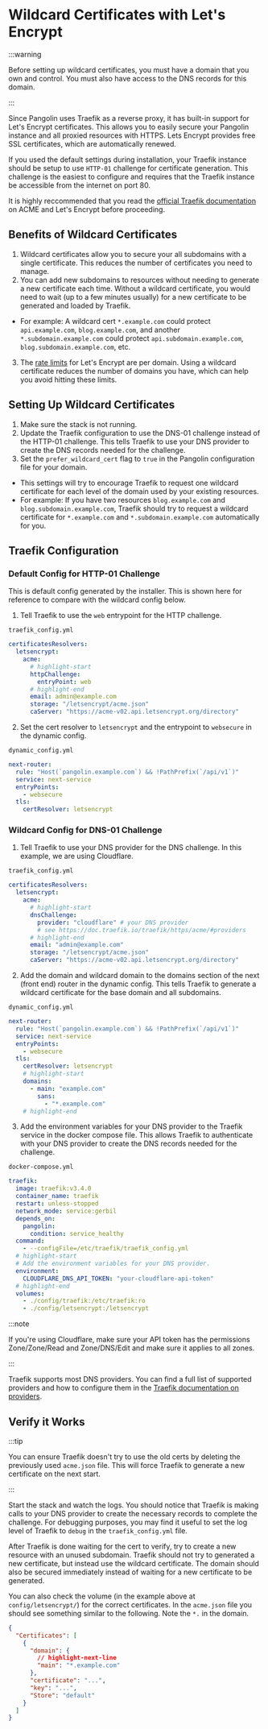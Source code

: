 # Wildcard Certificates with Let's Encrypt

:::warning

Before setting up wildcard certificates, you must have a domain that you own and control. You must also have access to the DNS records for this domain.

:::

Since Pangolin uses Traefik as a reverse proxy, it has built-in support for Let's Encrypt certificates. This allows you to easily secure your Pangolin instance and all proxied resources with HTTPS. Lets Encrypt provides free SSL certificates, which are automatically renewed.

If you used the default settings during installation, your Traefik instance should be setup to use `HTTP-01` challenge for certificate generation. This challenge is the easiest to configure and requires that the Traefik instance be accessible from the internet on port 80.

It is highly reccommended that you read the [official Traefik documentation](https://doc.traefik.io/traefik/https/acme/) on ACME and Let's Encrypt before proceeding.

## Benefits of Wildcard Certificates

1. Wildcard certificates allow you to secure your all subdomains with a single certificate. This reduces the number of certificates you need to manage.
2. You can add new subdomains to resources without needing to generate a new certificate each time. Without a wildcard certificate, you would need to wait (up to a few minutes usually) for a new certificate to be generated and loaded by Traefik.

- For example: A wildcard cert `*.example.com` could protect `api.example.com`, `blog.example.com`, and another `*.subdomain.example.com` could protect `api.subdomain.example.com`, `blog.subdomain.example.com`, etc.

3. The [rate limits](https://letsencrypt.org/docs/rate-limits/) for Let's Encrypt are per domain. Using a wildcard certificate reduces the number of domains you have, which can help you avoid hitting these limits.

## Setting Up Wildcard Certificates

1. Make sure the stack is not running.
2. Update the Traefik configuration to use the DNS-01 challenge instead of the HTTP-01 challenge. This tells Traefik to use your DNS provider to create the DNS records needed for the challenge.
3. Set the `prefer_wildcard_cert` flag to `true` in the Pangolin configuration file for your domain.

- This settings will try to encourage Traefik to request one wildcard certificate for each level of the domain used by your existing resources.
- For example: If you have two resources `blog.example.com` and `blog.subdomain.example.com`, Traefik should try to request a wildcard certificate for `*.example.com` and `*.subdomain.example.com` automatically for you.

## Traefik Configuration

### Default Config for HTTP-01 Challenge

This is default config generated by the installer. This is shown here for reference to compare with the wildcard config below.

1. Tell Traefik to use the `web` entrypoint for the HTTP challenge.

`traefik_config.yml`

```yaml
certificatesResolvers:
  letsencrypt:
    acme:
      # highlight-start
      httpChallenge:
        entryPoint: web
      # highlight-end
      email: admin@example.com
      storage: "/letsencrypt/acme.json"
      caServer: "https://acme-v02.api.letsencrypt.org/directory"
```

2. Set the cert resolver to `letsencrypt` and the entrypoint to `websecure` in the dynamic config.

`dynamic_config.yml`

```yaml
next-router:
  rule: "Host(`pangolin.example.com`) && !PathPrefix(`/api/v1`)"
  service: next-service
  entryPoints:
    - websecure
  tls:
    certResolver: letsencrypt
```

### Wildcard Config for DNS-01 Challenge

1. Tell Traefik to use your DNS provider for the DNS challenge. In this example, we are using Cloudflare.

`traefik_config.yml`

```yaml
certificatesResolvers:
  letsencrypt:
    acme:
      # highlight-start
      dnsChallenge:
        provider: "cloudflare" # your DNS provider
        # see https://doc.traefik.io/traefik/https/acme/#providers
      # highlight-end
      email: "admin@example.com"
      storage: "/letsencrypt/acme.json"
      caServer: "https://acme-v02.api.letsencrypt.org/directory"
```

2. Add the domain and wildcard domain to the domains section of the next (front end) router in the dynamic config. This tells Traefik to generate a wildcard certificate for the base domain and all subdomains.

`dynamic_config.yml`

```yaml
next-router:
  rule: "Host(`pangolin.example.com`) && !PathPrefix(`/api/v1`)"
  service: next-service
  entryPoints:
    - websecure
  tls:
    certResolver: letsencrypt
    # highlight-start
    domains:
      - main: "example.com"
        sans:
          - "*.example.com"
    # highlight-end
```

3. Add the environment variables for your DNS provider to the Traefik service in the docker compose file. This allows Traefik to authenticate with your DNS provider to create the DNS records needed for the challenge.

`docker-compose.yml`

```yaml
traefik:
  image: traefik:v3.4.0
  container_name: traefik
  restart: unless-stopped
  network_mode: service:gerbil
  depends_on:
    pangolin:
      condition: service_healthy
  command:
    - --configFile=/etc/traefik/traefik_config.yml
  # highlight-start
  # Add the environment variables for your DNS provider.
  environment:
    CLOUDFLARE_DNS_API_TOKEN: "your-cloudflare-api-token"
  # highlight-end
  volumes:
    - ./config/traefik:/etc/traefik:ro
    - ./config/letsencrypt:/letsencrypt
```

:::note

If you're using Cloudflare, make sure your API token has the permissions Zone/Zone/Read and Zone/DNS/Edit and make sure it applies to all zones.

:::

Traefik supports most DNS providers. You can find a full list of supported providers and how to configure them in the [Traefik documentation on providers](https://doc.traefik.io/traefik/https/acme/#providers).

## Verify it Works

:::tip

You can ensure Traefik doesn't try to use the old certs by deleting the previously used `acme.json` file. This will force Traefik to generate a new certificate on the next start.

:::

Start the stack and watch the logs. You should notice that Traefik is making calls to your DNS provider to create the necessary records to complete the challenge. For debugging purposes, you may find it useful to set the log level of Traefik to `debug` in the `traefik_config.yml` file.

After Traefik is done waiting for the cert to verify, try to create a new resource with an unused subdomain. Traefik should not try to generated a new certificate, but instead use the wildcard certificate. The domain should also be secured immediately instead of waiting for a new certificate to be generated.

You can also check the volume (in the example above at `config/letsencrypt/`) for the correct certificates. In the `acme.json` file you should see something similar to the following. Note the `*.` in the domain.

```json
{
  "Certificates": [
    {
      "domain": {
        // highlight-next-line
        "main": "*.example.com"
      },
      "certificate": "...",
      "key": "...",
      "Store": "default"
    }
  ]
}
```
